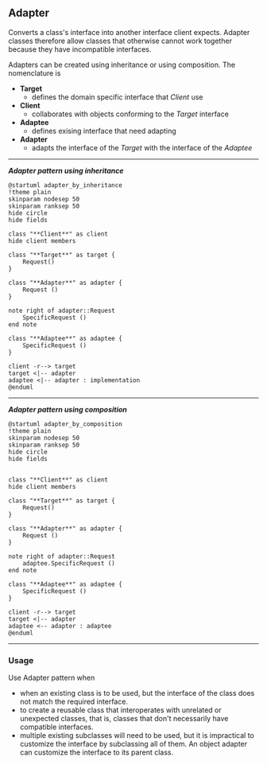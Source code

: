 ## Adapter

Converts a class's interface into another interface client expects. Adapter classes therefore allow classes that otherwise cannot work together because they have incompatible interfaces.

Adapters can be created using inheritance or using composition. The nomenclature is

* **Target**
  * defines the domain specific interface that *Client* use
* **Client**
  * collaborates with objects conforming to the *Target* interface
* **Adaptee**
  * defines exising interface that need adapting
* **Adapter**
  * adapts the interface of the *Target* with the interface of the *Adaptee*

---

***Adapter pattern using inheritance***

```plantuml
@startuml adapter_by_inheritance
!theme plain
skinparam nodesep 50
skinparam ranksep 50
hide circle
hide fields

class "**Client**" as client
hide client members

class "**Target**" as target {
    Request()
}

class "**Adapter**" as adapter {
    Request ()
}

note right of adapter::Request
    SpecificRequest ()
end note

class "**Adaptee**" as adaptee {
    SpecificRequest ()
}

client -r--> target
target <|-- adapter
adaptee <|-- adapter : implementation
@enduml
```

---
***Adapter pattern using composition***

```plantuml
@startuml adapter_by_composition
!theme plain
skinparam nodesep 50
skinparam ranksep 50
hide circle
hide fields


class "**Client**" as client
hide client members

class "**Target**" as target {
    Request()
}

class "**Adapter**" as adapter {
    Request ()
}

note right of adapter::Request
    adaptee.SpecificRequest ()
end note

class "**Adaptee**" as adaptee {
    SpecificRequest ()
}

client -r--> target
target <|-- adapter
adaptee <-- adapter : adaptee
@enduml
```

---

### Usage

Use Adapter pattern when

* when an existing class is to be used, but the interface of the class does not match the required interface.
* to create a reusable class that interoperates with unrelated or unexpected classes, that is, classes that don't necessarily have compatible interfaces.
* multiple existing subclasses will need to be used, but it is impractical to customize the interface by subclassing all of them. An object adapter can customize the interface to its parent class.